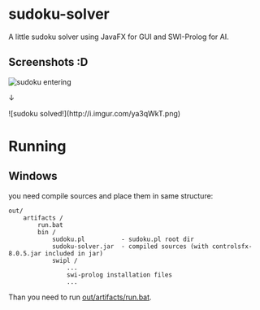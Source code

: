 sudoku-solver
=============

A little sudoku solver using JavaFX for GUI and SWI-Prolog for AI.

Screenshots :D
-------------

![sudoku entering](http://i.imgur.com/berumnh.png)
<p>&darr;</p>
![sudoku solved!](http://i.imgur.com/ya3qWkT.png)

Running
=============

Windows
-------------
you need compile sources and place them in same structure:
 
```
out/
    artifacts /
        run.bat
        bin /
            sudoku.pl          - sudoku.pl root dir
            sudoku-solver.jar  - compiled sources (with controlsfx-8.0.5.jar included in jar)
            swipl /
                ...
                swi-prolog installation files
                ...
```
Than you need to run [out/artifacts/run.bat](https://github.com/zlumyo/sudoku-solver/blob/master/out/artifacts/run.bat "run.bat").
